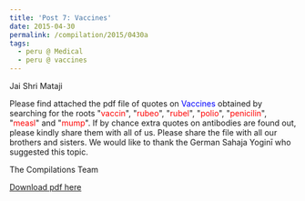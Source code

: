 ```yaml
---
title: 'Post 7: Vaccines'
date: 2015-04-30
permalink: /compilation/2015/0430a
tags:
  - peru @ Medical 
  - peru @ vaccines
---
```

Jai Shri Mataji

Please find attached the pdf file of quotes on <font color="blue">Vaccines</font> obtained by searching for the roots "<font color="red">vaccin</font>", "<font color="red">rubeo</font>", "<font color="red">rubel</font>", "<font color="red">polio</font>", "<font color="red">penicilin</font>", "<font color="red">measl</font>" and "<font color="red">mump</font>". If by chance extra quotes on antibodies are found out, please kindly share them with all of us. Please share the file with all our brothers and sisters. We would like to thank the German Sahaja Yoginī who suggested this topic. 

The Compilations Team

[Download pdf here](http://seven-teams.github.io/files/Vaccines.pdf)